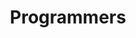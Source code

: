 ---
title: "Programmers"
layout: category
permalink: /programmers/
author_profile: true
taxonomy: Programmers
---